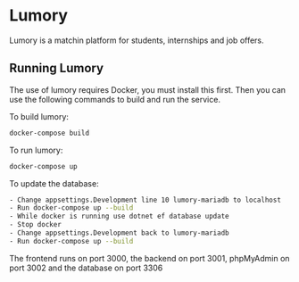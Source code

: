 # Lumory
Lumory is a matchin platform for students, internships and job offers.

## Running Lumory
The use of lumory requires Docker, you must install this first. Then you can use the following commands to build and run the service.

To build lumory:
```sh
docker-compose build
```

To run lumory:
```sh
docker-compose up
```

To update the database: 
```sh
- Change appsettings.Development line 10 lumory-mariadb to localhost
- Run docker-compose up --build
- While docker is running use dotnet ef database update
- Stop docker 
- Change appsettings.Development back to lumory-mariadb
- Run docker-compose up --build
```

The frontend runs on port 3000, the backend on port 3001, phpMyAdmin on port 3002 and the database on port 3306